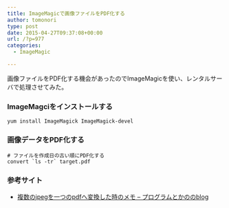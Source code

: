 ```yaml
---
title: ImageMagicで画像ファイルをPDF化する
author: tomonori
type: post
date: 2015-04-27T09:37:08+00:00
url: /?p=977
categories:
  - ImageMagic

---
```

画像ファイルをPDF化する機会があったのでImageMagicを使い、レンタルサーバで処理させてみた。

### ImageMagciをインストールする

```:bash
yum install ImageMagick ImageMagick-devel
```

### 画像データをPDF化する

```:bash
# ファイルを作成日の古い順にPDF化する
convert `ls -tr` target.pdf
```

### 参考サイト

  * [複数のjpegを一つのpdfへ変換した時のメモ &#8211; プログラムとかののblog][1]

 [1]: http://d.hatena.ne.jp/pogin/20120727/1343408520